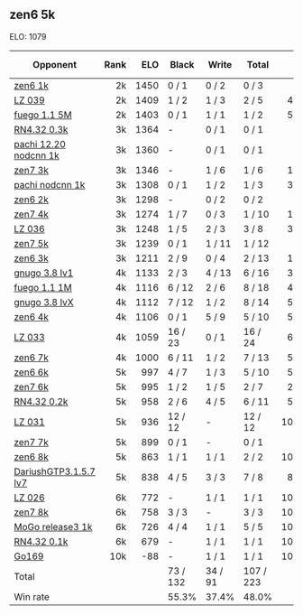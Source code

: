 ## zen6 5k ##

ELO: 1079

Opponent | Rank | ELO | Black | Write | Total | Win rate
---------|-----:|----:|-------|-------|-------|-------:
[zen6 1k](zen6%201k.md) | 2k | 1450 | 0 / 1 | 0 / 2 | 0 / 3 | 0.0%
[LZ 039](LZ%20039.md) | 2k | 1409 | 1 / 2 | 1 / 3 | 2 / 5 | 40.0%
[fuego 1.1 5M](fuego%201.1%205M.md) | 2k | 1403 | 0 / 1 | 1 / 1 | 1 / 2 | 50.0%
[RN4.32 0.3k](RN4.32%200.3k.md) | 3k | 1364 | - | 0 / 1 | 0 / 1 | 0.0%
[pachi 12.20 nodcnn 1k](pachi%2012.20%20nodcnn%201k.md) | 3k | 1360 | - | 0 / 1 | 0 / 1 | 0.0%
[zen7 3k](zen7%203k.md) | 3k | 1346 | - | 1 / 6 | 1 / 6 | 16.7%
[pachi nodcnn 1k](pachi%20nodcnn%201k.md) | 3k | 1308 | 0 / 1 | 1 / 2 | 1 / 3 | 33.3%
[zen6 2k](zen6%202k.md) | 3k | 1298 | - | 0 / 2 | 0 / 2 | 0.0%
[zen7 4k](zen7%204k.md) | 3k | 1274 | 1 / 7 | 0 / 3 | 1 / 10 | 10.0%
[LZ 036](LZ%20036.md) | 3k | 1248 | 1 / 5 | 2 / 3 | 3 / 8 | 37.5%
[zen7 5k](zen7%205k.md) | 3k | 1239 | 0 / 1 | 1 / 11 | 1 / 12 | 8.3%
[zen6 3k](zen6%203k.md) | 3k | 1211 | 2 / 9 | 0 / 4 | 2 / 13 | 15.4%
[gnugo 3.8 lv1](gnugo%203.8%20lv1.md) | 4k | 1133 | 2 / 3 | 4 / 13 | 6 / 16 | 37.5%
[fuego 1.1 1M](fuego%201.1%201M.md) | 4k | 1116 | 6 / 12 | 2 / 6 | 8 / 18 | 44.4%
[gnugo 3.8 lvX](gnugo%203.8%20lvX.md) | 4k | 1112 | 7 / 12 | 1 / 2 | 8 / 14 | 57.1%
[zen6 4k](zen6%204k.md) | 4k | 1106 | 0 / 1 | 5 / 9 | 5 / 10 | 50.0%
[LZ 033](LZ%20033.md) | 4k | 1059 | 16 / 23 | 0 / 1 | 16 / 24 | 66.7%
[zen6 7k](zen6%207k.md) | 4k | 1000 | 6 / 11 | 1 / 2 | 7 / 13 | 53.8%
[zen6 6k](zen6%206k.md) | 5k | 997 | 4 / 7 | 1 / 3 | 5 / 10 | 50.0%
[zen7 6k](zen7%206k.md) | 5k | 995 | 1 / 2 | 1 / 5 | 2 / 7 | 28.6%
[RN4.32 0.2k](RN4.32%200.2k.md) | 5k | 958 | 2 / 6 | 4 / 5 | 6 / 11 | 54.5%
[LZ 031](LZ%20031.md) | 5k | 936 | 12 / 12 | - | 12 / 12 | 100.0%
[zen7 7k](zen7%207k.md) | 5k | 899 | 0 / 1 | - | 0 / 1 | 0.0%
[zen6 8k](zen6%208k.md) | 5k | 863 | 1 / 1 | 1 / 1 | 2 / 2 | 100.0%
[DariushGTP3.1.5.7 lv7](DariushGTP3.1.5.7%20lv7.md) | 5k | 838 | 4 / 5 | 3 / 3 | 7 / 8 | 87.5%
[LZ 026](LZ%20026.md) | 6k | 772 | - | 1 / 1 | 1 / 1 | 100.0%
[zen7 8k](zen7%208k.md) | 6k | 758 | 3 / 3 | - | 3 / 3 | 100.0%
[MoGo release3 1k](MoGo%20release3%201k.md) | 6k | 726 | 4 / 4 | 1 / 1 | 5 / 5 | 100.0%
[RN4.32 0.1k](RN4.32%200.1k.md) | 6k | 679 | - | 1 / 1 | 1 / 1 | 100.0%
[Go169](Go169.md) | 10k | -88 | - | 1 / 1 | 1 / 1 | 100.0%
Total | | | 73 / 132 | 34 / 91 | 107 / 223 | 
Win rate| | | 55.3% | 37.4% | 48.0% | 
